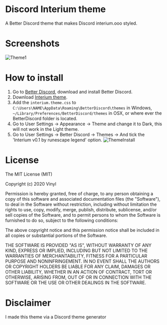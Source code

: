 # Discord Interium theme
A Better Discord theme that makes Discord interium.ooo styled.

# Screenshots
![Theme1](https://a.pomf.cat/rjecns.PNG)

# How to install
1. Go to [Better Discord](https://betterdiscord.net/home/), download and install Better Discord.
2. Download [Interium theme](https://github.com/vinyl420/discord-interium-theme/releases/download/0.3.1/interium.theme.css).
3. Add the ```interium.theme.css``` to ```C:\Users\NAME\AppData\Roaming\BetterDiscord\themes``` in Windows, ```~/Library/Preferences/BetterDiscord/themes``` in OSX, or where ever the BetterDiscord folder is located.
4. Go to User Settings -> Appearance -> Theme and change it to Dark, this will not work in the Light theme.
5. Go to User Settings -> Better Discord -> Themes -> And tick the 'Interium v0.1 by runescape legend' option.
![ThemeInstall](https://a.pomf.cat/iiqjcp.PNG)

# License

The MIT License (MIT)

Copyright (c) 2020 Vinyl

Permission is hereby granted, free of charge, to any person obtaining a copy
of this software and associated documentation files (the "Software"), to deal
in the Software without restriction, including without limitation the rights
to use, copy, modify, merge, publish, distribute, sublicense, and/or sell
copies of the Software, and to permit persons to whom the Software is
furnished to do so, subject to the following conditions:

The above copyright notice and this permission notice shall be included in all
copies or substantial portions of the Software.

THE SOFTWARE IS PROVIDED "AS IS", WITHOUT WARRANTY OF ANY KIND, EXPRESS OR
IMPLIED, INCLUDING BUT NOT LIMITED TO THE WARRANTIES OF MERCHANTABILITY,
FITNESS FOR A PARTICULAR PURPOSE AND NONINFRINGEMENT. IN NO EVENT SHALL THE
AUTHORS OR COPYRIGHT HOLDERS BE LIABLE FOR ANY CLAIM, DAMAGES OR OTHER
LIABILITY, WHETHER IN AN ACTION OF CONTRACT, TORT OR OTHERWISE, ARISING FROM,
OUT OF OR IN CONNECTION WITH THE SOFTWARE OR THE USE OR OTHER DEALINGS IN THE
SOFTWARE.


# Disclaimer
I made this theme via a Discord theme generator
